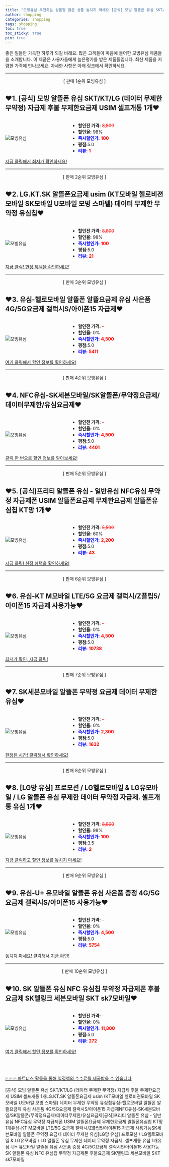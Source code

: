 ```yaml
---
title: "모빙유심 추천하는 상품평 많은 상품 놓치지 마세요 [공식] 모빙 알뜰폰 유심 SKT/KT/LG"
author: shopping
categories: shopping
tags: shopping
toc: true
toc_sticky: true
pin: true
---
```

좋은 일들만 가득한 하루가 되길 바래요. 많은 고객들이 마음에 들어한 모빙유심 제품들을 소개합니다. 이 제품은 사용자들에게 높은평가를 받은 제품들입니다. 최신 제품을 저렴한 가격에 만나보세요. 자세한 사항은 아래 링크에서 확인하세요.

---
<p class="toplist" style="margin: 0 auto; display: block; width: fit-content;">[ 판매 1순위 모빙유심 ]</p>

<h2><strong>❤️1. [공식] 모빙 알뜰폰 유심 SKT/KT/LG (데이터 무제한 무약정) 자급제 후불 무제한요금제 USIM 셀프개통 1개❤️</strong></h2>

<div style="display: flex; align-items: center;">
    <div style="flex: 0.4;">
        <img src="https://thumbnail9.coupangcdn.com/thumbnails/remote/230x230ex/image/vendor_inventory/15d2/2e453596d7485b01cb08b39b5ce0417341e52ba51109938101f2ccaeed60.jpg" alt="모빙유심" style="max-width: 100%;">
    </div>
    <div style="flex: 0.6; margin-left: 10px;">
        <ul>
            <li><strong>할인전 가격:</strong> <del style="color: red;">8,800</del></li>
            <li><strong>할인율:</strong> 98%</li>
            <li><span style='color:blue'><strong>즉시할인가:</strong></span> <span style='color:red'><strong>100</strong></span></li>
            <li><strong>평점:</strong>5.0</li>
            <li><span style='color:blue'><strong>리뷰:</strong></span> <span style='color:red'><strong>1</strong></span></li>
        </ul>
    </div>
</div>
<div class="center">
    <a href="https://William4Davisa.github.io?lptag=AF9450613&subid=githubio&pageKey=7872134305&traceid=V0-153&itemId=21507774847&vendorItemId=88561304542" class="myButton">
        지금 클릭해서 최저가 확인하세요!
    </a>
</div>


---
<p class="toplist" style="margin: 0 auto; display: block; width: fit-content;">[ 판매 2순위 모빙유심 ]</p>

<h2><strong>❤️2. LG.KT.SK 알뜰폰요금제 usim (KT모바일 헬로비젼모바일 SK모바일 U모바일 모빙 스마텔) 데이터 무제한 무약정 유심칩❤️</strong></h2>

<div style="display: flex; align-items: center;">
    <div style="flex: 0.4;">
        <img src="https://thumbnail10.coupangcdn.com/thumbnails/remote/230x230ex/image/vendor_inventory/ed1a/f5957a755e2a69b04a014e521522c867cd336db967593c326c45245950f1.jpg" alt="모빙유심" style="max-width: 100%;">
    </div>
    <div style="flex: 0.6; margin-left: 10px;">
        <ul>
            <li><strong>할인전 가격:</strong> <del style="color: red;">8,800</del></li>
            <li><strong>할인율:</strong> 98%</li>
            <li><span style='color:blue'><strong>즉시할인가:</strong></span> <span style='color:red'><strong>100</strong></span></li>
            <li><strong>평점:</strong>5.0</li>
            <li><span style='color:blue'><strong>리뷰:</strong></span> <span style='color:red'><strong>21</strong></span></li>
        </ul>
    </div>
</div>
<div class="center">
    <a href="https://William4Davisa.github.io?lptag=AF9450613&subid=githubio&pageKey=7771650417&traceid=V0-153&itemId=20982669465&vendorItemId=90543442392" class="myButton">
        지금 클릭! 한정 혜택을 확인하세요!
    </a>
</div>


---
<p class="toplist" style="margin: 0 auto; display: block; width: fit-content;">[ 판매 3순위 모빙유심 ]</p>

<h2><strong>❤️3. 유심-헬로모바일 알뜰폰 알뜰요금제 유심 사은품 4G/5G요금제 갤럭시S/아이폰15 자급제❤️</strong></h2>

<div style="display: flex; align-items: center;">
    <div style="flex: 0.4;">
        <img src="https://thumbnail10.coupangcdn.com/thumbnails/remote/230x230ex/image/retail/images/458693468580617-ef265600-2ba1-4f5f-a410-a4e69deeb715.jpg" alt="모빙유심" style="max-width: 100%;">
    </div>
    <div style="flex: 0.6; margin-left: 10px;">
        <ul>
            <li><strong>할인전 가격:</strong> <del style="color: red;">-</del></li>
            <li><strong>할인율:</strong> 0%</li>
            <li><span style='color:blue'><strong>즉시할인가:</strong></span> <span style='color:red'><strong>4,500</strong></span></li>
            <li><strong>평점:</strong>5.0</li>
            <li><span style='color:blue'><strong>리뷰:</strong></span> <span style='color:red'><strong>5411</strong></span></li>
        </ul>
    </div>
</div>
<div class="center">
    <a href="https://William4Davisa.github.io?lptag=AF9450613&subid=githubio&pageKey=4729616276&traceid=V0-153&itemId=5991684496&vendorItemId=76368072967" class="myButton">
        여기 클릭해서 할인 정보를 확인하세요!
    </a>
</div>


---
<p class="toplist" style="margin: 0 auto; display: block; width: fit-content;">[ 판매 4순위 모빙유심 ]</p>

<h2><strong>❤️4. NFC유심-SK세븐모바일/SK알뜰폰/무약정요금제/데이터무제한/유심요금제❤️</strong></h2>

<div style="display: flex; align-items: center;">
    <div style="flex: 0.4;">
        <img src="https://thumbnail10.coupangcdn.com/thumbnails/remote/230x230ex/image/retail/images/4255400969604058-99b48851-755d-48c7-a548-10f1ee42611b.png" alt="모빙유심" style="max-width: 100%;">
    </div>
    <div style="flex: 0.6; margin-left: 10px;">
        <ul>
            <li><strong>할인전 가격:</strong> <del style="color: red;">-</del></li>
            <li><strong>할인율:</strong> 0%</li>
            <li><span style='color:blue'><strong>즉시할인가:</strong></span> <span style='color:red'><strong>4,500</strong></span></li>
            <li><strong>평점:</strong>5.0</li>
            <li><span style='color:blue'><strong>리뷰:</strong></span> <span style='color:red'><strong>4401</strong></span></li>
        </ul>
    </div>
</div>
<div class="center">
    <a href="https://William4Davisa.github.io?lptag=AF9450613&subid=githubio&pageKey=4874400473&traceid=V0-153&itemId=6339392156&vendorItemId=73634753256" class="myButton">
        클릭 한 번으로 할인 정보를 알아보세요!
    </a>
</div>


---
<p class="toplist" style="margin: 0 auto; display: block; width: fit-content;">[ 판매 5순위 모빙유심 ]</p>

<h2><strong>❤️5. [공식]프리티 알뜰폰 유심 - 일반유심 NFC유심 무약정 자급제폰 USIM 알뜰폰요금제 무제한요금제 알뜰폰유심칩 KT망 1개❤️</strong></h2>

<div style="display: flex; align-items: center;">
    <div style="flex: 0.4;">
        <img src="https://thumbnail7.coupangcdn.com/thumbnails/remote/230x230ex/image/vendor_inventory/936a/5f40b0abacfd57ffff3b846835a4c1dd279b4d27c4009b3cf726ff37b2dd.png" alt="모빙유심" style="max-width: 100%;">
    </div>
    <div style="flex: 0.6; margin-left: 10px;">
        <ul>
            <li><strong>할인전 가격:</strong> <del style="color: red;">5,500</del></li>
            <li><strong>할인율:</strong> 60%</li>
            <li><span style='color:blue'><strong>즉시할인가:</strong></span> <span style='color:red'><strong>2,200</strong></span></li>
            <li><strong>평점:</strong>5.0</li>
            <li><span style='color:blue'><strong>리뷰:</strong></span> <span style='color:red'><strong>43</strong></span></li>
        </ul>
    </div>
</div>
<div class="center">
    <a href="https://William4Davisa.github.io?lptag=AF9450613&subid=githubio&pageKey=7608789217&traceid=V0-153&itemId=20146234904&vendorItemId=82595984069" class="myButton">
        지금 클릭! 한정 혜택을 확인하세요!
    </a>
</div>


---
<p class="toplist" style="margin: 0 auto; display: block; width: fit-content;">[ 판매 6순위 모빙유심 ]</p>

<h2><strong>❤️6. 유심-KT M모바일 LTE/5G 요금제 갤럭시/Z플립5/아이폰15 자급제 사용가능❤️</strong></h2>

<div style="display: flex; align-items: center;">
    <div style="flex: 0.4;">
        <img src="https://thumbnail9.coupangcdn.com/thumbnails/remote/230x230ex/image/retail/images/316285602033014-3d2abdfb-8275-4de9-9821-1451d05ad230.jpg" alt="모빙유심" style="max-width: 100%;">
    </div>
    <div style="flex: 0.6; margin-left: 10px;">
        <ul>
            <li><strong>할인전 가격:</strong> <del style="color: red;">-</del></li>
            <li><strong>할인율:</strong> 0%</li>
            <li><span style='color:blue'><strong>즉시할인가:</strong></span> <span style='color:red'><strong>4,500</strong></span></li>
            <li><strong>평점:</strong>5.0</li>
            <li><span style='color:blue'><strong>리뷰:</strong></span> <span style='color:red'><strong>10738</strong></span></li>
        </ul>
    </div>
</div>
<div class="center">
    <a href="https://William4Davisa.github.io?lptag=AF9450613&subid=githubio&pageKey=4751115993&traceid=V0-153&itemId=6046004633&vendorItemId=73343366752" class="myButton">
        최저가 확인, 지금 클릭!
    </a>
</div>


---
<p class="toplist" style="margin: 0 auto; display: block; width: fit-content;">[ 판매 7순위 모빙유심 ]</p>

<h2><strong>❤️7. SK세븐모바일 알뜰폰 무약정 요금제 데이터 무제한 유심❤️</strong></h2>

<div style="display: flex; align-items: center;">
    <div style="flex: 0.4;">
        <img src="https://thumbnail9.coupangcdn.com/thumbnails/remote/230x230ex/image/retail/images/5848531096719805-0bff8c7f-dce1-43d2-b718-423085d0840b.png" alt="모빙유심" style="max-width: 100%;">
    </div>
    <div style="flex: 0.6; margin-left: 10px;">
        <ul>
            <li><strong>할인전 가격:</strong> <del style="color: red;">-</del></li>
            <li><strong>할인율:</strong> 0%</li>
            <li><span style='color:blue'><strong>즉시할인가:</strong></span> <span style='color:red'><strong>2,300</strong></span></li>
            <li><strong>평점:</strong>5.0</li>
            <li><span style='color:blue'><strong>리뷰:</strong></span> <span style='color:red'><strong>1632</strong></span></li>
        </ul>
    </div>
</div>
<div class="center">
    <a href="https://William4Davisa.github.io?lptag=AF9450613&subid=githubio&pageKey=7589990974&traceid=V0-153&itemId=20054441268&vendorItemId=87150580503" class="myButton">
        한정된 시간! 클릭해서 확인하세요!
    </a>
</div>


---
<p class="toplist" style="margin: 0 auto; display: block; width: fit-content;">[ 판매 8순위 모빙유심 ]</p>

<h2><strong>❤️8. [LG망 유심] 프로모션 / LG헬로모바일 & LG유모바일 / LG 알뜰폰 유심 무제한 데이터 무약정 자급제. 셀프개통 유심 1개❤️</strong></h2>

<div style="display: flex; align-items: center;">
    <div style="flex: 0.4;">
        <img src="https://thumbnail8.coupangcdn.com/thumbnails/remote/230x230ex/image/vendor_inventory/08d6/b0efe1328767e8ebdb08575c86c9ce57067a9fadaa96b9405ce9f5ffafa8.jpg" alt="모빙유심" style="max-width: 100%;">
    </div>
    <div style="flex: 0.6; margin-left: 10px;">
        <ul>
            <li><strong>할인전 가격:</strong> <del style="color: red;">8,800</del></li>
            <li><strong>할인율:</strong> 98%</li>
            <li><span style='color:blue'><strong>즉시할인가:</strong></span> <span style='color:red'><strong>100</strong></span></li>
            <li><strong>평점:</strong>3.5</li>
            <li><span style='color:blue'><strong>리뷰:</strong></span> <span style='color:red'><strong>2</strong></span></li>
        </ul>
    </div>
</div>
<div class="center">
    <a href="https://William4Davisa.github.io?lptag=AF9450613&subid=githubio&pageKey=7907832937&traceid=V0-153&itemId=21691360387&vendorItemId=88741183064" class="myButton">
        지금 클릭하고 할인 정보를 놓치지 마세요!
    </a>
</div>


---
<p class="toplist" style="margin: 0 auto; display: block; width: fit-content;">[ 판매 9순위 모빙유심 ]</p>

<h2><strong>❤️9. 유심-U+ 유모바일 알뜰폰 유심 사은품 증정 4G/5G요금제 갤럭시S/아이폰15 사용가능❤️</strong></h2>

<div style="display: flex; align-items: center;">
    <div style="flex: 0.4;">
        <img src="https://thumbnail6.coupangcdn.com/thumbnails/remote/230x230ex/image/retail/images/881823579879410-ffa59643-39e1-4f38-888c-4b38d57f2d69.png" alt="모빙유심" style="max-width: 100%;">
    </div>
    <div style="flex: 0.6; margin-left: 10px;">
        <ul>
            <li><strong>할인전 가격:</strong> <del style="color: red;">-</del></li>
            <li><strong>할인율:</strong> 0%</li>
            <li><span style='color:blue'><strong>즉시할인가:</strong></span> <span style='color:red'><strong>4,500</strong></span></li>
            <li><strong>평점:</strong>5.0</li>
            <li><span style='color:blue'><strong>리뷰:</strong></span> <span style='color:red'><strong>5754</strong></span></li>
        </ul>
    </div>
</div>
<div class="center">
    <a href="https://William4Davisa.github.io?lptag=AF9450613&subid=githubio&pageKey=4353567748&traceid=V0-153&itemId=5110839155&vendorItemId=72420368481" class="myButton">
        놓치지 마세요! 클릭해서 지금 확인!
    </a>
</div>


---
<p class="toplist" style="margin: 0 auto; display: block; width: fit-content;">[ 판매 10순위 모빙유심 ]</p>

<h2><strong>❤️10. SK 알뜰폰 유심 NFC 유심칩 무약정 자급제폰 후불요금제 SK텔링크 세븐모바일 SKT sk7모바일❤️</strong></h2>

<div style="display: flex; align-items: center;">
    <div style="flex: 0.4;">
        <img src="https://thumbnail9.coupangcdn.com/thumbnails/remote/230x230ex/image/vendor_inventory/6996/6f466624b249f73284b2c4cdedbb8f47c071a3a67bb229867bb7a8abb4c1.jpg" alt="모빙유심" style="max-width: 100%;">
    </div>
    <div style="flex: 0.6; margin-left: 10px;">
        <ul>
            <li><strong>할인전 가격:</strong> <del style="color: red;">-</del></li>
            <li><strong>할인율:</strong> 0%</li>
            <li><span style='color:blue'><strong>즉시할인가:</strong></span> <span style='color:red'><strong>11,800</strong></span></li>
            <li><strong>평점:</strong>5.0</li>
            <li><span style='color:blue'><strong>리뷰:</strong></span> <span style='color:red'><strong>272</strong></span></li>
        </ul>
    </div>
</div>
<div class="center">
    <a href="https://William4Davisa.github.io?lptag=AF9450613&subid=githubio&pageKey=6273220572&traceid=V0-153&itemId=12841166028&vendorItemId=80106744563" class="myButton">
        여기 클릭해서 할인 정보를 확인하세요!
    </a>
</div>

<br><br><br>[💦 💦 💦 파트너스 활동을 통해 일정액의 수수료를 제공받을 수 있습니다](https://link.coupang.com/a/bcpT2c)<br><br>[공식] 모빙 알뜰폰 유심 SKT/KT/LG (데이터 무제한 무약정) 자급제 후불 무제한요금제 USIM 셀프개통 1개LG.KT.SK 알뜰폰요금제 usim (KT모바일 헬로비젼모바일 SK모바일 U모바일 모빙 스마텔) 데이터 무제한 무약정 유심칩유심-헬로모바일 알뜰폰 알뜰요금제 유심 사은품 4G/5G요금제 갤럭시S/아이폰15 자급제NFC유심-SK세븐모바일/SK알뜰폰/무약정요금제/데이터무제한/유심요금제[공식]프리티 알뜰폰 유심 - 일반유심 NFC유심 무약정 자급제폰 USIM 알뜰폰요금제 무제한요금제 알뜰폰유심칩 KT망 1개유심-KT M모바일 LTE/5G 요금제 갤럭시/Z플립5/아이폰15 자급제 사용가능SK세븐모바일 알뜰폰 무약정 요금제 데이터 무제한 유심[LG망 유심] 프로모션 / LG헬로모바일 & LG유모바일 / LG 알뜰폰 유심 무제한 데이터 무약정 자급제. 셀프개통 유심 1개유심-U+ 유모바일 알뜰폰 유심 사은품 증정 4G/5G요금제 갤럭시S/아이폰15 사용가능SK 알뜰폰 유심 NFC 유심칩 무약정 자급제폰 후불요금제 SK텔링크 세븐모바일 SKT sk7모바일
